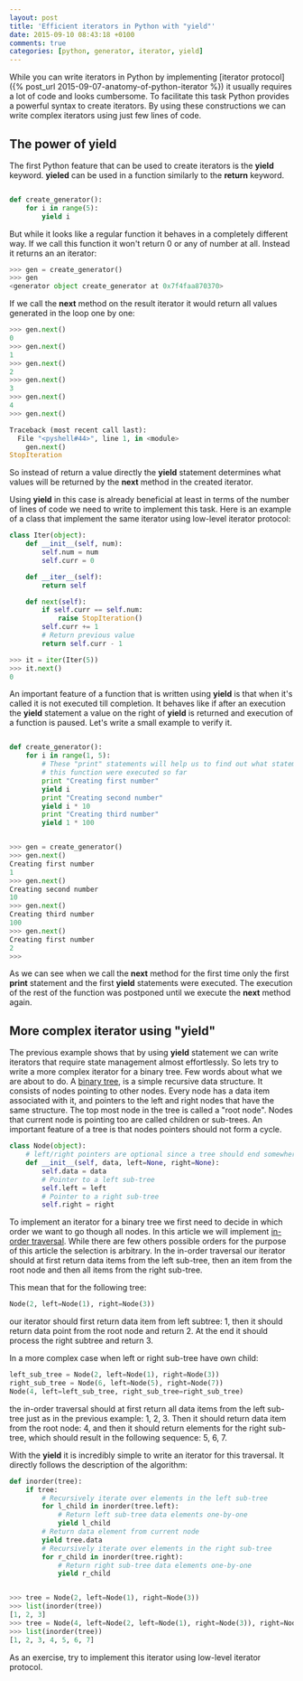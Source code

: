 ```yaml
---
layout: post
title: 'Efficient iterators in Python with "yield"'
date: 2015-09-10 08:43:18 +0100
comments: true
categories: [python, generator, iterator, yield]
---
```


While you can write iterators in Python by implementing [iterator protocol]({% post_url 2015-09-07-anatomy-of-python-iterator %}) it usually requires a lot of code and looks cumbersome. To facilitate this task Python provides a powerful syntax to create iterators. By using these constructions we can write complex iterators using just few lines of code.

<!--more-->

## The power of yield

The first Python feature that can be used to create iterators is the **yield** keyword. **yieled** can be used in a function similarly to the **return** keyword.

```python

def create_generator():
    for i in range(5):
        yield i
```

But while it looks like a regular function it behaves in a completely different way.
If we call this function it won't return 0 or any of number at all. Instead it returns an an iterator:

```python
>>> gen = create_generator()
>>> gen
<generator object create_generator at 0x7f4faa870370>

```

If we call the **next** method on the result iterator it would return all values generated in the loop one by one:

```python
>>> gen.next()
0
>>> gen.next()
1
>>> gen.next()
2
>>> gen.next()
3
>>> gen.next()
4
>>> gen.next()

Traceback (most recent call last):
  File "<pyshell#44>", line 1, in <module>
    gen.next()
StopIteration

```

So instead of return a value directly the **yield** statement determines what values will be returned by the **next** method in the created iterator.

Using **yield** in this case is already beneficial at least in terms of the number of lines of code we need to write to implement this task. Here is an example of a class that implement the same iterator using low-level iterator protocol:

```python
class Iter(object):
    def __init__(self, num):
        self.num = num
        self.curr = 0

    def __iter__(self):
        return self

    def next(self):
        if self.curr == self.num:
            raise StopIteration()
        self.curr += 1
        # Return previous value
        return self.curr - 1

>>> it = iter(Iter(5))
>>> it.next()
0
```

An important feature of a function that is written using **yield** is that when it's called it is not executed till completion. It behaves like if after an execution the **yield** statement a value on the right of **yield** is returned and execution of a function is paused.
Let's write a small example to verify it.

```python

def create_generator():
    for i in range(1, 5):
        # These "print" statements will help us to find out what statements in
        # this function were executed so far
        print "Creating first number"
        yield i
        print "Creating second number"
        yield i * 10
        print "Creating third number"
        yield 1 * 100


>>> gen = create_generator()
>>> gen.next()
Creating first number
1
>>> gen.next()
Creating second number
10
>>> gen.next()
Creating third number
100
>>> gen.next()
Creating first number
2
>>>

```

As we can see when we call the **next** method for the first time only the first **print** statement and the first **yield** statements were executed. The execution of the rest of the function was postponed until we execute the **next** method again.

## More complex iterator using "yield"

The previous example shows that by using **yield** statement we can write iterators that require state management almost effortlessly. So lets try to write a more complex iterator for a binary tree.
Few words about what we are about to do. A [binary tree](https://en.wikipedia.org/wiki/Binary_tree), is a simple recursive data structure. It consists of nodes pointing to other nodes. Every node has a data item associated with it, and pointers to the left and right nodes that have the same structure. The top most node in the tree is called a "root node". Nodes that current node is pointing too are called children or sub-trees.
An important feature of a tree is that nodes pointers should not form a cycle.

```python
class Node(object):
    # left/right pointers are optional since a tree should end somewhere
    def __init__(self, data, left=None, right=None):
        self.data = data
        # Pointer to a left sub-tree
        self.left = left
        # Pointer to a right sub-tree
        self.right = right
```

To implement an iterator for a binary tree we first need to decide in which order we want to go though all nodes. In this article we will implement [in-order traversal](https://en.wikipedia.org/wiki/Tree_traversal#In-order_.28symmetric.29). While there are few others possible orders for the purpose of this article the selection is arbitrary.
In the in-order traversal our iterator should at first return data items from the left sub-tree, then an item from the root node and then all items from the right sub-tree.

This mean that for the following tree:
```python
Node(2, left=Node(1), right=Node(3))
```

our iterator should first return data item from left subtree: 1, then it should return data point from the root node and return 2. At the end it should process the right subtree and return 3.

In a more complex case when left or right sub-tree have own child:

```python
left_sub_tree = Node(2, left=Node(1), right=Node(3))
right_sub_tree = Node(6, left=Node(5), right=Node(7))
Node(4, left=left_sub_tree, right_sub_tree=right_sub_tree)
```

the in-order traversal should at first return all data items from the left sub-tree just as in the previous example: 1, 2, 3. Then it should return data item from the root node: 4, and then it should return elements for the right sub-tree, which should result in the following sequence: 5, 6, 7.

With the **yield** it is incredibly simple to write an iterator for this traversal. It directly follows the description of the algorithm:

```python
def inorder(tree):
    if tree:
        # Recursively iterate over elements in the left sub-tree
        for l_child in inorder(tree.left):
            # Return left sub-tree data elements one-by-one
            yield l_child
        # Return data element from current node
        yield tree.data
        # Recursively iterate over elements in the right sub-tree
        for r_child in inorder(tree.right):
            # Return right sub-tree data elements one-by-one
            yield r_child


>>> tree = Node(2, left=Node(1), right=Node(3))
>>> list(inorder(tree))
[1, 2, 3]
>>> tree = Node(4, left=Node(2, left=Node(1), right=Node(3)), right=Node(6, left=Node(5), right=Node(7)))
>>> list(inorder(tree))
[1, 2, 3, 4, 5, 6, 7]

```

As an exercise, try to implement this iterator using low-level iterator protocol.
